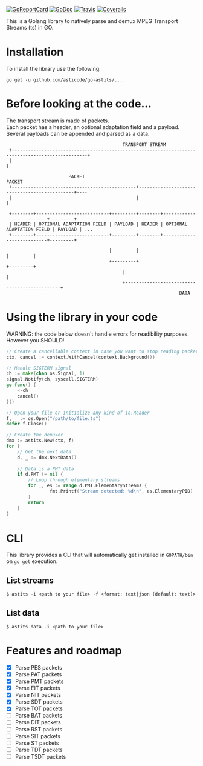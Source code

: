 [![GoReportCard](http://goreportcard.com/badge/github.com/asticode/go-astits)](http://goreportcard.com/report/github.com/asticode/go-astits)
[![GoDoc](https://godoc.org/github.com/asticode/go-astits?status.svg)](https://godoc.org/github.com/asticode/go-astits)
[![Travis](https://travis-ci.org/asticode/go-astits.svg?branch=master)](https://travis-ci.org/asticode/go-astits#)
[![Coveralls](https://coveralls.io/repos/github/asticode/go-astits/badge.svg?branch=master)](https://coveralls.io/github/asticode/go-astits)

This is a Golang library to natively parse and demux MPEG Transport Streams (ts) in GO.

# Installation

To install the library use the following:

    go get -u github.com/asticode/go-astits/...
    
# Before looking at the code...

The transport stream is made of packets.<br>
Each packet has a header, an optional adaptation field and a payload.<br>
Several payloads can be appended and parsed as a data.

```
                                           TRANSPORT STREAM
 +--------------------------------------------------------------------------------------------------+
 |                                                                                                  |
 
                       PACKET                                         PACKET
 +----------------------------------------------+----------------------------------------------+----
 |                                              |                                              |
 
 +--------+---------------------------+---------+--------+---------------------------+---------+
 | HEADER | OPTIONAL ADAPTATION FIELD | PAYLOAD | HEADER | OPTIONAL ADAPTATION FIELD | PAYLOAD | ...
 +--------+---------------------------+---------+--------+---------------------------+---------+
 
                                      |         |                                    |         |
                                      +---------+                                    +---------+
                                           |                                              |
                                           +----------------------------------------------+
                                                                DATA
```
    
# Using the library in your code

WARNING: the code below doesn't handle errors for readibility purposes. However you SHOULD!

```go
// Create a cancellable context in case you want to stop reading packets/data any time you want
ctx, cancel := context.WithCancel(context.Background())

// Handle SIGTERM signal
ch := make(chan os.Signal, 1)
signal.Notify(ch, syscall.SIGTERM)
go func() {
    <-ch
    cancel()
}()

// Open your file or initialize any kind of io.Reader
f, _ := os.Open("/path/to/file.ts")
defer f.Close()

// Create the demuxer
dmx := astits.New(ctx, f)
for {
    // Get the next data
    d, _ := dmx.NextData()
    
    // Data is a PMT data
    if d.PMT != nil {
        // Loop through elementary streams
        for _, es := range d.PMT.ElementaryStreams {
                fmt.Printf("Stream detected: %d\n", es.ElementaryPID)
        }
        return
    }
}
```

# CLI

This library provides a CLI that will automatically get installed in `GOPATH/bin` on `go get` execution.

## List streams

    $ astits -i <path to your file> -f <format: text|json (default: text)>
    
## List data

    $ astits data -i <path to your file>

# Features and roadmap

- [x] Parse PES packets
- [x] Parse PAT packets
- [x] Parse PMT packets
- [x] Parse EIT packets
- [x] Parse NIT packets
- [x] Parse SDT packets
- [x] Parse TOT packets
- [ ] Parse BAT packets
- [ ] Parse DIT packets
- [ ] Parse RST packets
- [ ] Parse SIT packets
- [ ] Parse ST packets
- [ ] Parse TDT packets
- [ ] Parse TSDT packets
